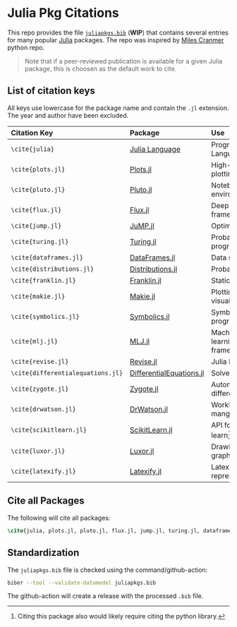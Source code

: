 # Julia Pkg Citations

This repo provides the file [`juliapkgs.bib`](juliapkgs.bib) (**WIP**) that contains several entries for many popular [Julia](https://julialang.org/) packages. The repo was inspired by [Miles Cranmer](https://github.com/MilesCranmer/python_citations) python repo.

> Note that if a peer-reviewed publication is available for a given Julia package, this is choosen as the default work to cite.

## List of citation keys

All keys use lowercase for the package name and contain the `.jl` extension. The year and author have been excluded.

| Citation Key | Package | Use |
| :-- | :-- | :-- |
| `\cite{julia}` | [Julia Language](https://github.com/JuliaLang/julia) | Programming Language |
| `\cite{plots.jl}` | [Plots.jl](https://github.com/JuliaPlots/Plots.jl) | High-level plotting |
| `\cite{pluto.jl}` | [Pluto.jl](https://github.com/fonsp/Pluto.jl)| Notebook environment |
| `\cite{flux.jl}` | [Flux.jl](https://github.com/FluxML/Flux.jl) | Deep learning framework |
| `\cite{jump.jl}` | [JuMP.jl](https://github.com/jump-dev/JuMP.jl) | Optimization |
| `\cite{turing.jl}` | [Turing.jl](https://github.com/TuringLang/Turing.jl)| Probablistic programming |
| `\cite{dataframes.jl}` | [DataFrames.jl](https://github.com/JuliaData/DataFrames.jl)| Data structures |
| `\cite{distributions.jl}` | [Distributions.jl](https://github.com/JuliaStats/Distributions.jl) | Probability |
| `\cite{franklin.jl}` | [Franklin.jl](https://github.com/tlienart/Franklin.jl)| Static websites |
| `\cite{makie.jl}` | [Makie.jl](https://github.com/MakieOrg/Makie.jl)| Plotting and visualization |
| `\cite{symbolics.jl}` | [Symbolics.jl](https://github.com/JuliaSymbolics/Symbolics.jl) | Symbolic programming |
| `\cite{mlj.jl}` | [MLJ.jl](https://github.com/alan-turing-institute/MLJ.jl) | Machine learning framework |
| `\cite{revise.jl}` | [Revise.jl](https://github.com/timholy/Revise.jl) | Julia REPL tool |
| `\cite{differentialequations.jl}` | [DifferentialEquations.jl](https://github.com/SciML/DifferentialEquations.jl) | Solver library |
| `\cite{zygote.jl}` | [Zygote.jl](https://github.com/FluxML/Zygote.jl) | Automatic differentiation|
| `\cite{drwatson.jl}` | [DrWatson.jl](https://github.com/JuliaDynamics/DrWatson.jl) | Workflow mangement |
| `\cite{scikitlearn.jl}` | [ScikitLearn.jl](https://github.com/cstjean/ScikitLearn.jl) | API for scikit-learn[^1]|
| `\cite{luxor.jl}` | [Luxor.jl](https://github.com/JuliaGraphics/Luxor.jl) | Drawing graphics |
| `\cite{latexify.jl}` | [Latexify.jl](https://github.com/korsbo/Latexify.jl) | Latex representations |


## Cite all Packages

The following will cite all packages:

```latex
\cite{julia, plots.jl, pluto.jl, flux.jl, jump.jl, turing.jl, dataframes.jl, distributions.jl, franklin.jl, makie.jl, symbolics.jl, mlj.jl, differentialequations.jl, zygote.jl, drwatson.jl, scikitlearn.jl, luxor.jl, latexify.jl}
```

## Standardization

The `juliapkgs.bib` file is checked using the command/github-action:
```sh
biber --tool --validate-datamodel juliapkgs.bib
```

The github-action will create a release with the processed `.bib` file.



[^1]: Citing this package also would likely require citing the python library.